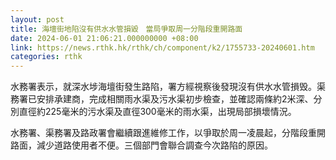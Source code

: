 ```yaml
---
layout: post
title: 海壇街地陷沒有供水水管損毀　當局爭取周一分階段重開路面
date: 2024-06-01 21:06:21.000000000 +08:00
link: https://news.rthk.hk/rthk/ch/component/k2/1755733-20240601.htm
categories: rthk
---
```


水務署表示，就深水埗海壇街發生路陷，署方經視察後發現沒有供水水管損毁。渠務署已安排承建商，完成相關雨水渠及污水渠初步檢查，並確認兩條約2米深、分別直徑約225毫米的污水渠及直徑300毫米的雨水渠，出現局部損壞情況。

水務署、渠務署及路政署會繼續跟進維修工作，以爭取於周一凌晨起，分階段重開路面，減少道路使用者不便。三個部門會聯合調查今次路陷的原因。
